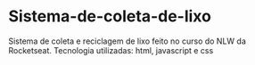 # Sistema-de-coleta-de-lixo

Sistema de coleta e reciclagem de lixo feito no curso do NLW da Rocketseat.
Tecnologia utilizadas: html, javascript e css
